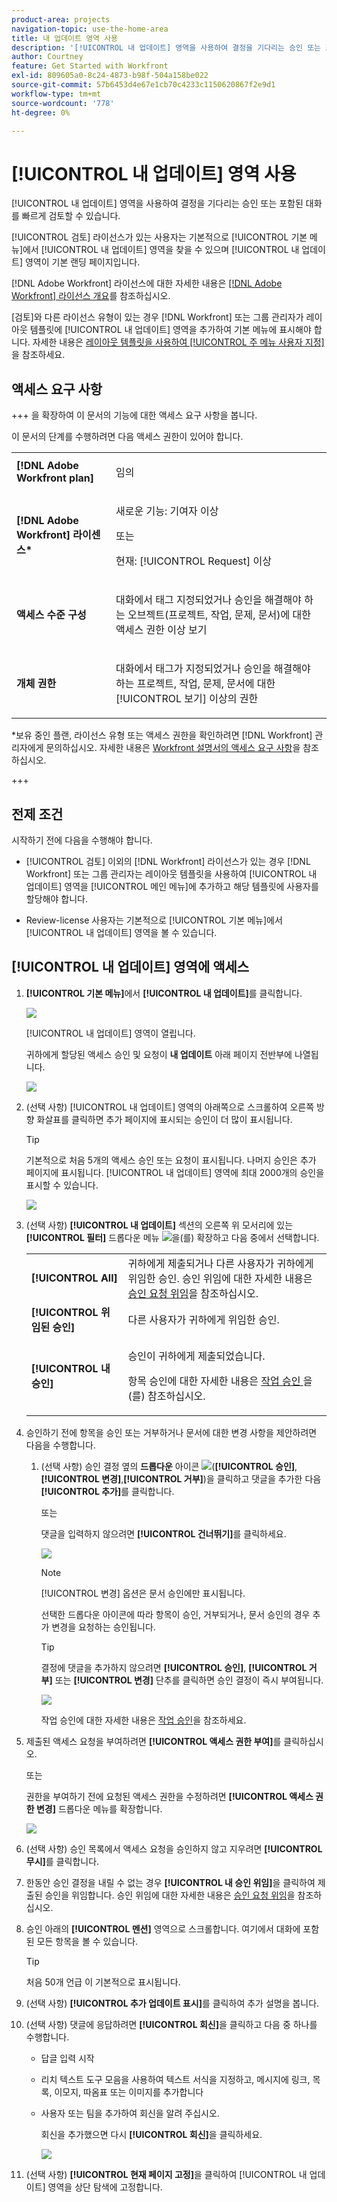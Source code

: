```yaml
---
product-area: projects
navigation-topic: use-the-home-area
title: 내 업데이트 영역 사용
description: '[!UICONTROL 내 업데이트] 영역을 사용하여 결정을 기다리는 승인 또는 포함된 대화를 빠르게 검토할 수 있습니다.'
author: Courtney
feature: Get Started with Workfront
exl-id: 809605a0-8c24-4873-b98f-504a158be022
source-git-commit: 57b6453d4e67e1cb70c4233c1150620867f2e9d1
workflow-type: tm+mt
source-wordcount: '778'
ht-degree: 0%

---
```


# [!UICONTROL 내 업데이트] 영역 사용


[!UICONTROL 내 업데이트] 영역을 사용하여 결정을 기다리는 승인 또는 포함된 대화를 빠르게 검토할 수 있습니다.

[!UICONTROL 검토] 라이선스가 있는 사용자는 기본적으로 [!UICONTROL 기본 메뉴]에서 [!UICONTROL 내 업데이트] 영역을 찾을 수 있으며 [!UICONTROL 내 업데이트] 영역이 기본 랜딩 페이지입니다.

[!DNL Adobe Workfront] 라이선스에 대한 자세한 내용은 [[!DNL Adobe Workfront] 라이선스 개요](../../../administration-and-setup/add-users/access-levels-and-object-permissions/wf-licenses.md)를 참조하십시오.

[검토]와 다른 라이선스 유형이 있는 경우 [!DNL Workfront] 또는 그룹 관리자가 레이아웃 템플릿에 [!UICONTROL 내 업데이트] 영역을 추가하여 기본 메뉴에 표시해야 합니다. 자세한 내용은 [레이아웃 템플릿을 사용하여 [!UICONTROL 주 메뉴 사용자 지정]](../../../administration-and-setup/customize-workfront/use-layout-templates/customize-main-menu.md)을 참조하세요.

## 액세스 요구 사항

+++ 을 확장하여 이 문서의 기능에 대한 액세스 요구 사항을 봅니다.

이 문서의 단계를 수행하려면 다음 액세스 권한이 있어야 합니다.

<table style="table-layout:auto"> 
 <col> 
 <col> 
 <tbody> 
  <tr> 
   <td role="rowheader"><strong>[!DNL Adobe Workfront plan]</strong></td> 
   <td> <p>임의</p> </td> 
  </tr> 
  <tr> 
   <td role="rowheader"><strong>[!DNL Adobe Workfront] 라이센스*</strong></td> 
   <td> <p>새로운 기능: 기여자 이상</p>
   또는   
   <p>현재: [!UICONTROL Request] 이상</p> </td> 
  </tr> 
  <tr> 
   <td role="rowheader"><strong>액세스 수준 구성</strong></td> 
   <td> <p>대화에서 태그 지정되었거나 승인을 해결해야 하는 오브젝트(프로젝트, 작업, 문제, 문서)에 대한 액세스 권한 이상 보기</p> </td> 
  </tr> 
  <tr> 
   <td role="rowheader"><strong>개체 권한</strong></td> 
   <td> <p>대화에서 태그가 지정되었거나 승인을 해결해야 하는 프로젝트, 작업, 문제, 문서에 대한 [!UICONTROL 보기] 이상의 권한</p> </td> 
  </tr> 
 </tbody> 
</table>

*보유 중인 플랜, 라이선스 유형 또는 액세스 권한을 확인하려면 [!DNL Workfront] 관리자에게 문의하십시오. 자세한 내용은 [Workfront 설명서의 액세스 요구 사항](/help/quicksilver/administration-and-setup/add-users/access-levels-and-object-permissions/access-level-requirements-in-documentation.md)을 참조하십시오.

+++

## 전제 조건

시작하기 전에 다음을 수행해야 합니다.

* [!UICONTROL 검토] 이외의 [!DNL Workfront] 라이선스가 있는 경우 [!DNL Workfront] 또는 그룹 관리자는 레이아웃 템플릿을 사용하여 [!UICONTROL 내 업데이트] 영역을 [!UICONTROL 메인 메뉴]에 추가하고 해당 템플릿에 사용자를 할당해야 합니다.

* Review-license 사용자는 기본적으로 [!UICONTROL 기본 메뉴]에서 [!UICONTROL 내 업데이트] 영역을 볼 수 있습니다.

## [!UICONTROL 내 업데이트] 영역에 액세스

1. **[!UICONTROL 기본 메뉴]**&#x200B;에서 **[!UICONTROL 내 업데이트]**&#x200B;를 클릭합니다.

   ![](assets/access-my-updates-from-main-menu-reviewer-user-nwe-350x294.png)

   [!UICONTROL 내 업데이트] 영역이 열립니다.

   귀하에게 할당된 액세스 승인 및 요청이 **내 업데이트** 아래 페이지 전반부에 나열됩니다.

   ![](assets/my-updates-mentions-for-reviwers-nwe-350x418.png)

1. (선택 사항) [!UICONTROL 내 업데이트] 영역의 아래쪽으로 스크롤하여 오른쪽 방향 화살표를 클릭하면 추가 페이지에 표시되는 승인이 더 많이 표시됩니다.

   >[!TIP]
   >
   >기본적으로 처음 5개의 액세스 승인 또는 요청이 표시됩니다. 나머지 승인은 추가 페이지에 표시됩니다. [!UICONTROL 내 업데이트] 영역에 최대 2000개의 승인을 표시할 수 있습니다.

   ![](assets/pagination-for-my-updates-page-highlighted-nwe-350x78.png)

1. (선택 사항) **[!UICONTROL 내 업데이트]** 섹션의 오른쪽 위 모서리에 있는 **[!UICONTROL 필터]** 드롭다운 메뉴 ![](assets/filter-nwepng.png)을(를) 확장하고 다음 중에서 선택합니다.

   <table style="table-layout:auto"> 
    <col> 
    </col> 
    <col> 
    </col> 
    <tbody> 
     <tr> 
      <td role="rowheader"><strong>[!UICONTROL All]</strong></td> 
      <td>귀하에게 제출되거나 다른 사용자가 귀하에게 위임한 승인. 승인 위임에 대한 자세한 내용은 <a href="../../../review-and-approve-work/manage-approvals/delegate-approval-requests.md" class="MCXref xref">승인 요청 위임</a>을 참조하십시오. </td> 
     </tr> 
     <tr> 
      <td role="rowheader"><strong>[!UICONTROL 위임된 승인]</strong></td> 
      <td>다른 사용자가 귀하에게 위임한 승인. </td> 
     </tr> 
     <tr> 
      <td role="rowheader"><strong>[!UICONTROL 내 승인]</strong></td> 
      <td> <p>승인이 귀하에게 제출되었습니다. </p> <p>항목 승인에 대한 자세한 내용은 <a href="../../../review-and-approve-work/manage-approvals/approving-work.md" class="MCXref xref">작업 승인 </a>을(를) 참조하십시오.</p> </td> 
     </tr> 
    </tbody> 
   </table>

1. 승인하기 전에 항목을 승인 또는 거부하거나 문서에 대한 변경 사항을 제안하려면 다음을 수행합니다.

   1. (선택 사항) 승인 결정 옆의 **드롭다운** 아이콘 ![](assets/down-arrow-blue.png)(**[!UICONTROL 승인]**, **[!UICONTROL 변경]**,**[!UICONTROL 거부]**)을 클릭하고 댓글을 추가한 다음 **[!UICONTROL 추가]**&#x200B;를 클릭합니다.

      또는

      댓글을 입력하지 않으려면 **[!UICONTROL 건너뛰기]**&#x200B;를 클릭하세요.

      ![](assets/approval-decision-buttons-in-my-updates-with-comment-box-nwe-350x183.png)

      >[!NOTE]
      >
      >[!UICONTROL 변경] 옵션은 문서 승인에만 표시됩니다.

      선택한 드롭다운 아이콘에 따라 항목이 승인, 거부되거나, 문서 승인의 경우 추가 변경을 요청하는 승인됩니다.

      >[!TIP]
      >
      >결정에 댓글을 추가하지 않으려면 **[!UICONTROL 승인]**, **[!UICONTROL 거부]** 또는 **[!UICONTROL 변경]** 단추를 클릭하면 승인 결정이 즉시 부여됩니다.
      >
      >
      >![](assets/approval-decision-buttons-in-my-updates-nwe-350x169.png)
      >
      >작업 승인에 대한 자세한 내용은 [작업 승인](../../../review-and-approve-work/manage-approvals/approving-work.md)을 참조하세요.

1. 제출된 액세스 요청을 부여하려면 **[!UICONTROL 액세스 권한 부여]**&#x200B;를 클릭하십시오.

   또는

   권한을 부여하기 전에 요청된 액세스 권한을 수정하려면 **[!UICONTROL 액세스 권한 변경]** 드롭다운 메뉴를 확장합니다.

   ![](assets/grant-access-button-in-my-updates-nwe-350x224.png)

1. (선택 사항) 승인 목록에서 액세스 요청을 승인하지 않고 지우려면 **[!UICONTROL 무시]**&#x200B;를 클릭합니다.
1. 한동안 승인 결정을 내릴 수 없는 경우 **[!UICONTROL 내 승인 위임]**&#x200B;을 클릭하여 제출된 승인을 위임합니다. 승인 위임에 대한 자세한 내용은 [승인 요청 위임](../../../review-and-approve-work/manage-approvals/delegate-approval-requests.md)을 참조하십시오.
1. 승인 아래의 **[!UICONTROL 멘션]** 영역으로 스크롤합니다. 여기에서 대화에 포함된 모든 항목을 볼 수 있습니다.

   >[!TIP]
   >
   >처음 50개 언급 이 기본적으로 표시됩니다.

1. (선택 사항) **[!UICONTROL 추가 업데이트 표시]**&#x200B;를 클릭하여 추가 설명을 봅니다.
1. (선택 사항) 댓글에 응답하려면 **[!UICONTROL 회신]**&#x200B;을 클릭하고 다음 중 하나를 수행합니다.
   * 답글 입력 시작
   * 리치 텍스트 도구 모음을 사용하여 텍스트 서식을 지정하고, 메시지에 링크, 목록, 이모지, 따옴표 또는 이미지를 추가합니다
   * 사용자 또는 팀을 추가하여 회신을 알려 주십시오.

     회신을 추가했으면 다시 **[!UICONTROL 회신]**&#x200B;을 클릭하세요.

     ![](assets/reply-in-the-my-updates-area.png)
1. (선택 사항) **[!UICONTROL 현재 페이지 고정]**&#x200B;을 클릭하여 [!UICONTROL 내 업데이트] 영역을 상단 탐색에 고정합니다.

